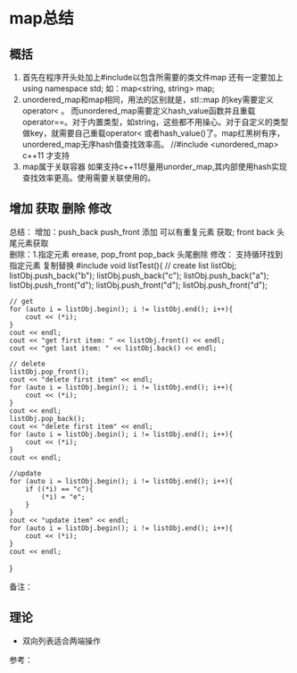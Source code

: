 # map总结
## 概括
1. 首先在程序开头处加上#include<map>以包含所需要的类文件map
还有一定要加上using namespace std;
如：map<string, string> map;
2. unordered_map和map相同，用法的区别就是，stl::map 的key需要定义operator< 。 而unordered_map需要定义hash_value函数并且重载operator==。对于内置类型，如string，这些都不用操心。对于自定义的类型做key，就需要自己重载operator< 或者hash_value()了。map红黑树有序，unordered_map无序hash值查找效率高。
//#include <unordered_map> c++11 才支持
3. map属于关联容器 如果支持c++11尽量用unorder_map,其内部使用hash实现查找效率更高。使用需要关联使用的。

## 增加 获取 删除 修改
总结： 
增加：push_back push_front 添加 可以有重复元素
获取; front back 头尾元素获取  
删除：1.指定元素 erease, pop_front pop_back 头尾删除
修改： 支持循环找到指定元素 复制替换
#include <list>
void listTest(){
	// create
	list<string> listObj;
	listObj.push_back("b");
	listObj.push_back("c");
	listObj.push_back("a");
	listObj.push_front("d");
	listObj.push_front("d");
	listObj.push_front("d");

	// get  
	for (auto i = listObj.begin(); i != listObj.end(); i++){
		cout << (*i);
	}
	cout << endl;
	cout << "get first item: " << listObj.front() << endl;
	cout << "get last item: " << listObj.back() << endl;

	// delete 
	listObj.pop_front();
	cout << "delete first item" << endl;
	for (auto i = listObj.begin(); i != listObj.end(); i++){
		cout << (*i);
	}
	cout << endl;
	listObj.pop_back();
	cout << "delete first item" << endl;
	for (auto i = listObj.begin(); i != listObj.end(); i++){
		cout << (*i);
	}
	cout << endl;

	//update 
	for (auto i = listObj.begin(); i != listObj.end(); i++){
		if ((*i) == "c"){
			(*i) = "e";
		}
	}
	cout << "update item" << endl;
	for (auto i = listObj.begin(); i != listObj.end(); i++){
		cout << (*i);
	}
	cout << endl;

}

备注： 


## 理论
* 双向列表适合两端操作

参考：

